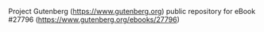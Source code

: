 Project Gutenberg (https://www.gutenberg.org) public repository for eBook #27796 (https://www.gutenberg.org/ebooks/27796)
